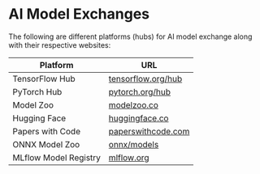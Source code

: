 # AI Model Exchanges
The following are different platforms (hubs) for AI model exchange along with their respective websites:

| Platform                | URL                                                |
|-------------------------|----------------------------------------------------|
| TensorFlow Hub          | [tensorflow.org/hub](https://www.tensorflow.org/hub) |
| PyTorch Hub             | [pytorch.org/hub](https://pytorch.org/hub)         |
| Model Zoo               | [modelzoo.co](https://modelzoo.co/)               |
| Hugging Face            | [huggingface.co](https://huggingface.co/)         |
| Papers with Code        | [paperswithcode.com](https://paperswithcode.com/) |
| ONNX Model Zoo          | [onnx/models](https://github.com/onnx/models)     |
| MLflow Model Registry   | [mlflow.org](https://mlflow.org/)                 |

